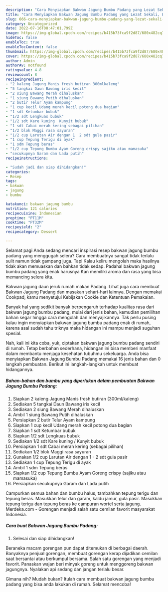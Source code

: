 ```yaml
---
description: "Cara Menyiapkan Bakwan Jagung Bumbu Padang yang Lezat Sekali, Buat Buka Puasa Bisa Manjain Lidah"
title: "Cara Menyiapkan Bakwan Jagung Bumbu Padang yang Lezat Sekali, Buat Buka Puasa Bisa Manjain Lidah"
slug: 666-cara-menyiapkan-bakwan-jagung-bumbu-padang-yang-lezat-sekali-buat-buka-puasa-bisa-manjain-lidah
category: Uncategorized
date: 2022-07-16T08:47:01.799Z
image: https://img-global.cpcdn.com/recipes/b415b73fca9f2d87/680x482cq70/bakwan-jagung-bumbu-padang-foto-resep-utama.jpg
hideToc: false
enableToc: true
enableTocContent: false
thumbnail: https://img-global.cpcdn.com/recipes/b415b73fca9f2d87/680x482cq70/bakwan-jagung-bumbu-padang-foto-resep-utama.jpg
cover: https://img-global.cpcdn.com/recipes/b415b73fca9f2d87/680x482cq70/bakwan-jagung-bumbu-padang-foto-resep-utama.jpg
author: Admin
authorAv: notfound
ratingvalue: 4.8
reviewcount: 8
recipeingredient:
- "2 kaleng Jagung Manis fresh butiran 300mlkaleng"
- "5 tangkai Daun Bawang iris kecil"
- "2 siung Bawang Merah dihaluskan"
- "1 siung Bawang Putih dihaluskan"
- "2 butir Telur Ayam kampung"
- "1 cup kecil Udang merah kecil potong dua bagian"
- "1 sdt Ketumbar bubuk"
- "1/2 sdt Lengkuas bubuk"
- "1/2 sdt Kare kuning  Kunyit bubuk"
- "1 sdt Cabai merah kering sebagai pilihan"
- "1/2 blok Maggi rasa sayuran"
- "1/2 cup Larutan Air dengan 1  2 sdt gula pasir"
- "1 cup Tepung Terigu di ayak"
- "1 sdm Tepung beras"
- "1/2 cup Tepung Bumbu Ayam Goreng crispy sajiku atau mamasuka"
- "secukupnya Garam dan Lada putih"
recipeinstructions:

- "Sudah jadi dan siap dihidangkan!"
categories:
- Resep
tags:
- bakwan
- jagung
- bumbu

katakunci: bakwan jagung bumbu 
nutrition: 121 calories
recipecuisine: Indonesian
preptime: "PT11M"
cooktime: "PT32M"
recipeyield: "2"
recipecategory: Dessert

---
```



Selamat pagi Anda sedang mencari inspirasi resep bakwan jagung bumbu padang yang menggugah selera? Cara membuatnya sangat tidak terlalu sulit namun tidak gampang juga. Tapi Kalau keliru mengolah maka hasilnya tidak akan memuaskan dan bahkan tidak sedap. Padahal bakwan jagung bumbu padang yang enak harusnya Kan memiliki aroma dan rasa yang bisa memancing selera kita.


Bakwan jagung daun jeruk rumah makan Padang. Lihat juga cara membuat Bakwan Jagung Padang dan masakan sehari-hari lainnya. Dengan memakai Cookpad, kamu menyetujui Kebijakan Cookie dan Ketentuan Pemakaian.

Banyak hal yang sedikit banyak berpengaruh terhadap kualitas rasa dari bakwan jagung bumbu padang, mulai dari jenis bahan, kemudian pemilihan bahan segar hingga cara mengolah dan menyajikannya. Tak perlu pusing kalau ingin menyiapkan bakwan jagung bumbu padang enak di rumah, karena asal sudah tahu triknya maka hidangan ini mampu menjadi suguhan spesial.


Nah, kali ini kita coba, yuk, ciptakan bakwan jagung bumbu padang sendiri di rumah. Tetap berbahan sederhana, hidangan ini bisa memberi manfaat dalam membantu menjaga kesehatan tubuhmu sekeluarga. Anda bisa menyiapkan Bakwan Jagung Bumbu Padang memakai 16 jenis bahan dan 0 langkah pembuatan. Berikut ini langkah-langkah untuk membuat hidangannya.

<!--inarticleads1-->

##### Bahan-bahan dan bumbu yang diperlukan dalam pembuatan Bakwan Jagung Bumbu Padang:

1. Siapkan 2 kaleng Jagung Manis fresh butiran (300ml/kaleng)
1. Sediakan 5 tangkai Daun Bawang iris kecil
1. Sediakan 2 siung Bawang Merah dihaluskan
1. Ambil 1 siung Bawang Putih dihaluskan
1. Persiapkan 2 butir Telur Ayam kampung
1. Siapkan 1 cup kecil Udang merah kecil potong dua bagian
1. Siapkan 1 sdt Ketumbar bubuk
1. Siapkan 1/2 sdt Lengkuas bubuk
1. Sediakan 1/2 sdt Kare kuning / Kunyit bubuk
1. Persiapkan 1 sdt Cabai merah kering (sebagai pilihan)
1. Sediakan 1/2 blok Maggi rasa sayuran
1. Gunakan 1/2 cup Larutan Air dengan 1 - 2 sdt gula pasir
1. Sediakan 1 cup Tepung Terigu di ayak
1. Ambil 1 sdm Tepung beras
1. Siapkan 1/2 cup Tepung Bumbu Ayam Goreng crispy (sajiku atau mamasuka)
1. Persiapkan secukupnya Garam dan Lada putih


Campurkan semua bahan dan bumbu halus, tambahkan tepung terigu dan tepung beras. Masukkan telur dan garam, kaldu jamur, gula pasir. Masukkan tepung terigu dan tepung beras ke campuran wortel serta jagung. Merdeka.com - Gorengan menjadi salah satu cemilan favorit masyarakat Indonesia. 

<!--inarticleads2-->

##### Cara buat Bakwan Jagung Bumbu Padang:


1. Selesai dan siap dihidangkan!

Beraneka macam gorengan pun dapat ditemukan di berbagai daerah. Banyaknya penjual gorengan, membuat gorengan kerap dijadikan cemilan saat bersantai atau berkumpul bersama. Salah satu gorengan yang menjadi favorit. Panaskan wajan beri minyak goreng untuk menggoreng bakwan jagungnya. Nyalakan api sedang dan jangan terlalu besar. 

Gimana nih? Mudah bukan? Itulah cara membuat bakwan jagung bumbu padang yang bisa anda lakukan di rumah. Selamat mencoba!
